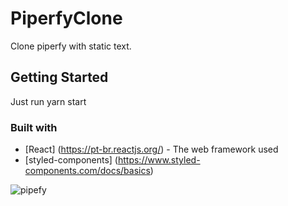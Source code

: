 # PiperfyClone
Clone piperfy with static text.

## Getting Started
Just run yarn start

### Built with

* [React] (https://pt-br.reactjs.org/) - The web framework used
* [styled-components] (https://www.styled-components.com/docs/basics)

![pipefy](https://user-images.githubusercontent.com/49171033/70841733-83981380-1dfb-11ea-863a-d4de02603984.png)
